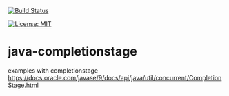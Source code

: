 [![Build Status](https://travis-ci.org/claudioaltamura/java-completionstage.svg?branch=master)](https://travis-ci.org/claudioaltamura/java-completionstage)

[![License: MIT](https://img.shields.io/badge/License-MIT-yellow.svg)](https://opensource.org/licenses/MIT)

# java-completionstage
examples with completionstage https://docs.oracle.com/javase/9/docs/api/java/util/concurrent/CompletionStage.html
